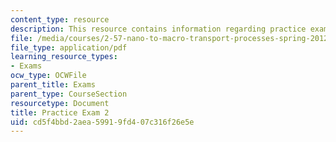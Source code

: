 ```yaml
---
content_type: resource
description: This resource contains information regarding practice exam 2.
file: /media/courses/2-57-nano-to-macro-transport-processes-spring-2012/cd5f4bbd2aea59919fd407c316f26e5e_MIT2_57S12_ex_2_practice.pdf
file_type: application/pdf
learning_resource_types:
- Exams
ocw_type: OCWFile
parent_title: Exams
parent_type: CourseSection
resourcetype: Document
title: Practice Exam 2
uid: cd5f4bbd-2aea-5991-9fd4-07c316f26e5e
---
```

